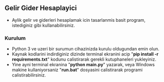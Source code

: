 ## Gelir Gider Hesaplayici

- Aylik gelir ve giderleri hesaplamak icin tasarlanmis basit program, istediginiz gibi kullanabilirsiniz.

### Kurulum
- Python 3 ve uzeri bir surumun cihazinizda kurulu oldugundan emin olun.
- Kaynak kodlarini indirdiginiz dizinde terminal ekranini acip "**pip install -r requirements.txt**" kodunu calistirarak gerekli kutuphaneleri yukleyiniz.
- Yine ayni terminal ekranina "**python main.py**" yazarak, veya Windows makine kullaniyorsaniz "**run.bat**" dosyasini calistirarak programi calistirabilirsiniz.
